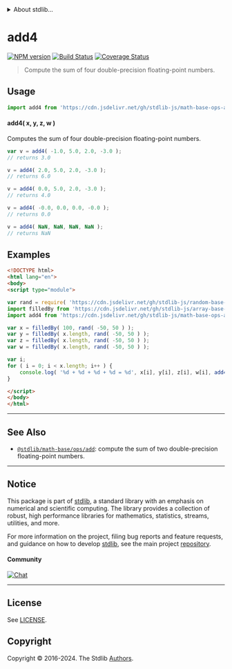 <!--

@license Apache-2.0

Copyright (c) 2023 The Stdlib Authors.

Licensed under the Apache License, Version 2.0 (the "License");
you may not use this file except in compliance with the License.
You may obtain a copy of the License at

   http://www.apache.org/licenses/LICENSE-2.0

Unless required by applicable law or agreed to in writing, software
distributed under the License is distributed on an "AS IS" BASIS,
WITHOUT WARRANTIES OR CONDITIONS OF ANY KIND, either express or implied.
See the License for the specific language governing permissions and
limitations under the License.

-->


<details>
  <summary>
    About stdlib...
  </summary>
  <p>We believe in a future in which the web is a preferred environment for numerical computation. To help realize this future, we've built stdlib. stdlib is a standard library, with an emphasis on numerical and scientific computation, written in JavaScript (and C) for execution in browsers and in Node.js.</p>
  <p>The library is fully decomposable, being architected in such a way that you can swap out and mix and match APIs and functionality to cater to your exact preferences and use cases.</p>
  <p>When you use stdlib, you can be absolutely certain that you are using the most thorough, rigorous, well-written, studied, documented, tested, measured, and high-quality code out there.</p>
  <p>To join us in bringing numerical computing to the web, get started by checking us out on <a href="https://github.com/stdlib-js/stdlib">GitHub</a>, and please consider <a href="https://opencollective.com/stdlib">financially supporting stdlib</a>. We greatly appreciate your continued support!</p>
</details>

# add4

[![NPM version][npm-image]][npm-url] [![Build Status][test-image]][test-url] [![Coverage Status][coverage-image]][coverage-url] <!-- [![dependencies][dependencies-image]][dependencies-url] -->

> Compute the sum of four double-precision floating-point numbers.

<!-- Section to include introductory text. Make sure to keep an empty line after the intro `section` element and another before the `/section` close. -->

<section class="intro">

</section>

<!-- /.intro -->

<!-- Package usage documentation. -->



<section class="usage">

## Usage

```javascript
import add4 from 'https://cdn.jsdelivr.net/gh/stdlib-js/math-base-ops-add4@esm/index.mjs';
```

#### add4( x, y, z, w )

Computes the sum of four double-precision floating-point numbers.

```javascript
var v = add4( -1.0, 5.0, 2.0, -3.0 );
// returns 3.0

v = add4( 2.0, 5.0, 2.0, -3.0 );
// returns 6.0

v = add4( 0.0, 5.0, 2.0, -3.0 );
// returns 4.0

v = add4( -0.0, 0.0, 0.0, -0.0 );
// returns 0.0

v = add4( NaN, NaN, NaN, NaN );
// returns NaN
```

</section>

<!-- /.usage -->

<!-- Package usage notes. Make sure to keep an empty line after the `section` element and another before the `/section` close. -->

<section class="notes">

</section>

<!-- /.notes -->

<!-- Package usage examples. -->

<section class="examples">

## Examples

<!-- eslint no-undef: "error" -->

```html
<!DOCTYPE html>
<html lang="en">
<body>
<script type="module">

var rand = require( 'https://cdn.jsdelivr.net/gh/stdlib-js/random-base-discrete-uniform' ).factory;
import filledBy from 'https://cdn.jsdelivr.net/gh/stdlib-js/array-base-filled-by@esm/index.mjs';
import add4 from 'https://cdn.jsdelivr.net/gh/stdlib-js/math-base-ops-add4@esm/index.mjs';

var x = filledBy( 100, rand( -50, 50 ) );
var y = filledBy( x.length, rand( -50, 50 ) );
var z = filledBy( x.length, rand( -50, 50 ) );
var w = filledBy( x.length, rand( -50, 50 ) );

var i;
for ( i = 0; i < x.length; i++ ) {
    console.log( '%d + %d + %d + %d = %d', x[i], y[i], z[i], w[i], add4( x[i], y[i], z[i], w[i] ) );
}

</script>
</body>
</html>
```

</section>

<!-- /.examples -->

<!-- C interface documentation. -->



<!-- Section for related `stdlib` packages. Do not manually edit this section, as it is automatically populated. -->

<section class="related">

* * *

## See Also

-   <span class="package-name">[`@stdlib/math-base/ops/add`][@stdlib/math/base/ops/add]</span><span class="delimiter">: </span><span class="description">compute the sum of two double-precision floating-point numbers.</span>

</section>

<!-- /.related -->

<!-- Section for all links. Make sure to keep an empty line after the `section` element and another before the `/section` close. -->


<section class="main-repo" >

* * *

## Notice

This package is part of [stdlib][stdlib], a standard library with an emphasis on numerical and scientific computing. The library provides a collection of robust, high performance libraries for mathematics, statistics, streams, utilities, and more.

For more information on the project, filing bug reports and feature requests, and guidance on how to develop [stdlib][stdlib], see the main project [repository][stdlib].

#### Community

[![Chat][chat-image]][chat-url]

---

## License

See [LICENSE][stdlib-license].


## Copyright

Copyright &copy; 2016-2024. The Stdlib [Authors][stdlib-authors].

</section>

<!-- /.stdlib -->

<!-- Section for all links. Make sure to keep an empty line after the `section` element and another before the `/section` close. -->

<section class="links">

[npm-image]: http://img.shields.io/npm/v/@stdlib/math-base-ops-add4.svg
[npm-url]: https://npmjs.org/package/@stdlib/math-base-ops-add4

[test-image]: https://github.com/stdlib-js/math-base-ops-add4/actions/workflows/test.yml/badge.svg?branch=main
[test-url]: https://github.com/stdlib-js/math-base-ops-add4/actions/workflows/test.yml?query=branch:main

[coverage-image]: https://img.shields.io/codecov/c/github/stdlib-js/math-base-ops-add4/main.svg
[coverage-url]: https://codecov.io/github/stdlib-js/math-base-ops-add4?branch=main

<!--

[dependencies-image]: https://img.shields.io/david/stdlib-js/math-base-ops-add4.svg
[dependencies-url]: https://david-dm.org/stdlib-js/math-base-ops-add4/main

-->

[chat-image]: https://img.shields.io/gitter/room/stdlib-js/stdlib.svg
[chat-url]: https://app.gitter.im/#/room/#stdlib-js_stdlib:gitter.im

[stdlib]: https://github.com/stdlib-js/stdlib

[stdlib-authors]: https://github.com/stdlib-js/stdlib/graphs/contributors

[umd]: https://github.com/umdjs/umd
[es-module]: https://developer.mozilla.org/en-US/docs/Web/JavaScript/Guide/Modules

[deno-url]: https://github.com/stdlib-js/math-base-ops-add4/tree/deno
[umd-url]: https://github.com/stdlib-js/math-base-ops-add4/tree/umd
[esm-url]: https://github.com/stdlib-js/math-base-ops-add4/tree/esm
[branches-url]: https://github.com/stdlib-js/math-base-ops-add4/blob/main/branches.md

[stdlib-license]: https://raw.githubusercontent.com/stdlib-js/math-base-ops-add4/main/LICENSE

<!-- <related-links> -->

[@stdlib/math/base/ops/add]: https://github.com/stdlib-js/math-base-ops-add/tree/esm

<!-- </related-links> -->

</section>

<!-- /.links -->
